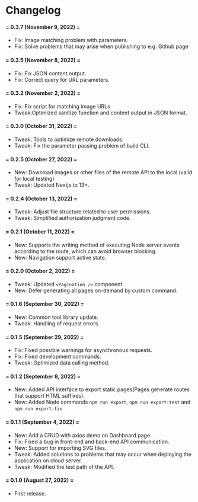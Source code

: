 # Changelog



#### = 0.3.7 (November 9, 2022) =

* Fix: Image matching problem with parameters.
* Fix: Solve problems that may arise when publishing to e.g. Github page


#### = 0.3.5 (November 8, 2022) =

* Fix:  Fix JSON content output.
* Fix:  Correct query for URL parameters.

#### = 0.3.2 (November 2, 2022) =

* Fix: Fix script for matching image URLs
* Tweak:Optimized sanitize function and content output in JSON format.


#### = 0.3.0 (October 31, 2022) =

* Tweak: Tools to optimize remote downloads.
* Tweak: Fix the parameter passing problem of build CLI.


#### = 0.2.5 (October 27, 2022) =

* New: Download images or other files of the remote API to the local (valid for local testing)
* Tweak: Updated Nextjs to 13+.


#### = 0.2.4 (October 13, 2022) =

* Tweak: Adjust file structure related to user permissions.
* Tweak: Simplified authorization judgment code.



#### = 0.2.1 (October 11, 2022) =

* New: Supports the writing method of executing Node server events according to the route, which can avoid browser blocking.
* New: Navigation support active state.



#### = 0.2.0 (October 2, 2022) =

* Tweak: Updated `<Pagination />` component
* New: Defer generating all pages on-demand by custom command.


#### = 0.1.6 (September 30, 2022) =

* New: Common tool library update.
* Tweak: Handling of request errors.


#### = 0.1.5 (September 29, 2022) =

* Fix: Fixed possible warnings for asynchronous requests.
* Fix: Fixed development commands.
* Tweak: Optimized data calling method.


#### = 0.1.2 (September 8, 2022) =

* New:  Added API interface to export static pages(Pages generate routes that support HTML suffixes).
* New:  Added Node commands `npm run export`, `npm run export:test` and `npm run export:fix`


#### = 0.1.1 (September 4, 2022) =

* New: Add a CRUD with axios demo on Dashboard page.
* Fix: Fixed a bug in front-end and back-end API communication.
* New: Support for importing SVG files.
* Tweak: Added solutions to problems that may occur when deploying the application on cloud server.
* Tweak: Modified the test path of the API.


#### = 0.1.0 (August 27, 2022) =

* First release.
